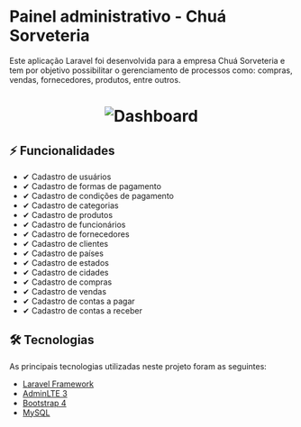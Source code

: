 # Painel administrativo - Chuá Sorveteria
Este aplicação Laravel foi desenvolvida para a empresa Chuá Sorveteria e tem por objetivo possibilitar o gerenciamento de processos como: compras, vendas, fornecedores, produtos, entre outros.

<h1 align="center">
  <img alt="Dashboard" title="Dashboard" src="https://i.imgur.com/Jo0GfsF.png" />
</h1>

## ⚡ Funcionalidades

- ✔ Cadastro de usuários
- ✔ Cadastro de formas de pagamento
- ✔ Cadastro de condições de pagamento
- ✔ Cadastro de categorias
- ✔ Cadastro de produtos
- ✔ Cadastro de funcionários
- ✔ Cadastro de fornecedores
- ✔ Cadastro de clientes
- ✔ Cadastro de países
- ✔ Cadastro de estados
- ✔ Cadastro de cidades
- ✔ Cadastro de compras
- ✔ Cadastro de vendas
- ✔ Cadastro de contas a pagar
- ✔ Cadastro de contas a receber

## 🛠 Tecnologias

As principais tecnologias utilizadas neste projeto foram as seguintes:

- [Laravel Framework](https://laravel.com/)
- [AdminLTE 3](https://adminlte.io/themes/v3/)
- [Bootstrap 4](https://getbootstrap.com/)
- [MySQL](https://www.mysql.com/)
